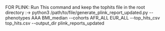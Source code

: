 FOR PLINK: Run This command and keep the tophits file in the root directory :-> python3 /path/to/file/generate_plink_report_updated.py --phenotypes AAA BMI_median --cohorts AFR_ALL EUR_ALL --top_hits_csv top_hits.csv --output_dir plink_reports_updated
